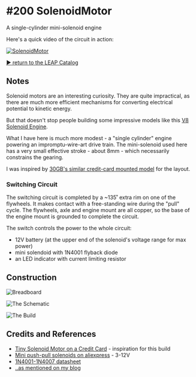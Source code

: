 # #200 SolenoidMotor

A single-cylinder mini-solenoid engine

Here's a quick video of the circuit in action:

[![SolenoidMotor](https://img.youtube.com/vi/b7wmZLSBpzk/0.jpg)](https://www.youtube.com/watch?v=b7wmZLSBpzk)


[:arrow_forward: return to the LEAP Catalog](https://leap.tardate.com)

## Notes

Solenoid motors are an interesting curiosity. They are quite impractical, as there are much more efficient
mechanisms for converting electrical potential to kinetic energy.

But that doesn't stop people building some impressive models like this [V8 Solenoid Engine](https://www.youtube.com/watch?v=uhYEdD94vH0).

What I have here is much more modest - a "single cylinder" engine powering an
impromptu-wire-art drive train. The mini-solenoid used here has a very small effective stroke - about 8mm -
which necessarily constrains the gearing.

I was inspired by [30GB's similar credit-card mounted model](https://www.youtube.com/watch?v=8EaCermGrwM) for the layout.

### Switching Circuit

The switching circuit is completed by a ~135˚ extra rim on one of the flywheels.
It makes contact with a free-standing wire during the "pull" cycle.
The flywheels, axle and engine mount are all copper, so the base of the engine mount is grounded to complete the circuit.

The switch controls the power to the whole circuit:
* 12V battery (at the upper end of the solenoid's voltage range for max power)
* mini solendoid with 1N4001 flyback diode
* an LED indicator with current limiting resistor

## Construction

![Breadboard](./assets/SolenoidMotor_bb.jpg?raw=true)

![The Schematic](./assets/SolenoidMotor_schematic.jpg?raw=true)

![The Build](./assets/SolenoidMotor_build.jpg?raw=true)

## Credits and References
* [Tiny Solenoid Motor on a Credit Card](https://www.youtube.com/watch?v=8EaCermGrwM) - inspiration for this build
* [Mini push-pull solenoids on aliexpress](https://www.aliexpress.com/item/5pcs-mini-DC3-12V-Push-Pull-Type-Solenoid-Electromagnet-DC-Micro-Solenoid-Free-shipping/32309067252.html) - 3-12V
* [1N4001-1N4007 datasheet](https://www.futurlec.com/Diodes/1N4001.shtml)
* [..as mentioned on my blog](https://blog.tardate.com/2016/04/littlearduinoprojects200-mini-solenoid.html)
